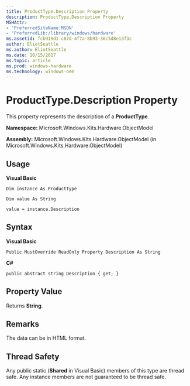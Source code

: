 ```yaml
---
title: ProductType.Description Property
description: ProductType.Description Property
MSHAttr:
- 'PreferredSiteName:MSDN'
- 'PreferredLib:/library/windows/hardware'
ms.assetid: fcb919d1-c87d-4f7a-8b93-36c5d8e13f3c
author: EliotSeattle
ms.author: EliotSeattle
ms.date: 10/15/2017
ms.topic: article
ms.prod: windows-hardware
ms.technology: windows-oem
---
```


# ProductType.Description Property


This property represents the description of a **ProductType**.

**Namespace:** Microsoft.Windows.Kits.Hardware.ObjectModel

**Assembly:** Microsoft.Windows.Kits.Hardware.ObjectModel (in Microsoft.Windows.Kits.Hardware.ObjectModel)

## <span id="Usage"></span><span id="usage"></span><span id="USAGE"></span>Usage


**Visual Basic**

`Dim instance As ProductType`

`Dim value As String`

`value = instance.Description`

## <span id="Syntax"></span><span id="syntax"></span><span id="SYNTAX"></span>Syntax


**Visual Basic**

`Public MustOverride ReadOnly Property Description As String`

**C#**

`public abstract string Description { get; }`

## <span id="Property_Value"></span><span id="property_value"></span><span id="PROPERTY_VALUE"></span>Property Value


Returns **String**.

## <span id="Remarks"></span><span id="remarks"></span><span id="REMARKS"></span>Remarks


The data can be in HTML format.

## <span id="Thread_Safety"></span><span id="thread_safety"></span><span id="THREAD_SAFETY"></span>Thread Safety


Any public static (**Shared** in Visual Basic) members of this type are thread safe. Any instance members are not guaranteed to be thread safe.

 

 






